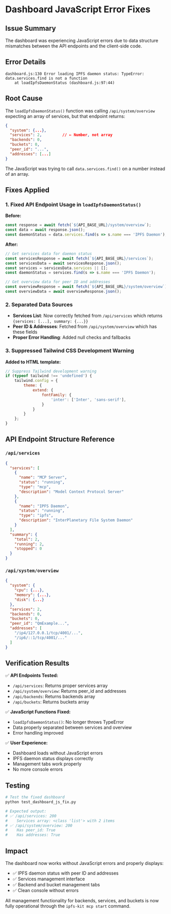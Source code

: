 # Dashboard JavaScript Error Fixes

## Issue Summary

The dashboard was experiencing JavaScript errors due to data structure mismatches between the API endpoints and the client-side code.

## Error Details

```
dashboard.js:130 Error loading IPFS daemon status: TypeError: data.services.find is not a function
    at loadIpfsDaemonStatus (dashboard.js:97:44)
```

## Root Cause

The `loadIpfsDaemonStatus()` function was calling `/api/system/overview` expecting an array of services, but that endpoint returns:

```json
{
  "system": {...},
  "services": 2,         // ← Number, not array
  "backends": 0,
  "buckets": 0,
  "peer_id": "...",
  "addresses": [...]
}
```

The JavaScript was trying to call `data.services.find()` on a number instead of an array.

## Fixes Applied

### 1. Fixed API Endpoint Usage in `loadIpfsDaemonStatus()`

**Before:**
```javascript
const response = await fetch(`${API_BASE_URL}/system/overview`);
const data = await response.json();
const daemonStatus = data.services.find(s => s.name === 'IPFS Daemon');
```

**After:**
```javascript
// Get services data for daemon status
const servicesResponse = await fetch(`${API_BASE_URL}/services`);
const servicesData = await servicesResponse.json();
const services = servicesData.services || [];
const daemonStatus = services.find(s => s.name === 'IPFS Daemon');

// Get overview data for peer ID and addresses
const overviewResponse = await fetch(`${API_BASE_URL}/system/overview`);
const overviewData = await overviewResponse.json();
```

### 2. Separated Data Sources

- **Services List**: Now correctly fetched from `/api/services` which returns `{services: [...], summary: {...}}`
- **Peer ID & Addresses**: Fetched from `/api/system/overview` which has these fields
- **Proper Error Handling**: Added null checks and fallbacks

### 3. Suppressed Tailwind CSS Development Warning

**Added to HTML template:**
```javascript
// Suppress Tailwind development warning
if (typeof tailwind !== 'undefined') {
    tailwind.config = {
        theme: {
            extend: {
                fontFamily: {
                    'inter': ['Inter', 'sans-serif'],
                }
            }
        }
    };
}
```

## API Endpoint Structure Reference

### `/api/services`
```json
{
  "services": [
    {
      "name": "MCP Server",
      "status": "running",
      "type": "mcp",
      "description": "Model Context Protocol Server"
    },
    {
      "name": "IPFS Daemon", 
      "status": "running",
      "type": "ipfs",
      "description": "InterPlanetary File System Daemon"
    }
  ],
  "summary": {
    "total": 2,
    "running": 2,
    "stopped": 0
  }
}
```

### `/api/system/overview`
```json
{
  "system": {
    "cpu": {...},
    "memory": {...},
    "disk": {...}
  },
  "services": 2,
  "backends": 0,
  "buckets": 0,
  "peer_id": "QmExample...",
  "addresses": [
    "/ip4/127.0.0.1/tcp/4001/...",
    "/ip6/::1/tcp/4001/..."
  ]
}
```

## Verification Results

✅ **API Endpoints Tested:**
- `/api/services`: Returns proper services array
- `/api/system/overview`: Returns peer_id and addresses
- `/api/backends`: Returns backends array 
- `/api/buckets`: Returns buckets array

✅ **JavaScript Functions Fixed:**
- `loadIpfsDaemonStatus()`: No longer throws TypeError
- Data properly separated between services and overview
- Error handling improved

✅ **User Experience:**
- Dashboard loads without JavaScript errors
- IPFS daemon status displays correctly
- Management tabs work properly
- No more console errors

## Testing

```bash
# Test the fixed dashboard
python test_dashboard_js_fix.py

# Expected output:
# ✅ /api/services: 200
#    Services array: <class 'list'> with 2 items  
# ✅ /api/system/overview: 200
#    Has peer_id: True
#    Has addresses: True
```

## Impact

The dashboard now works without JavaScript errors and properly displays:
- ✅ IPFS daemon status with peer ID and addresses
- ✅ Services management interface
- ✅ Backend and bucket management tabs
- ✅ Clean console without errors

All management functionality for backends, services, and buckets is now fully operational through the `ipfs-kit mcp start` command.
